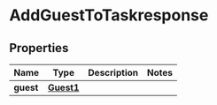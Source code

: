 

# AddGuestToTaskresponse


## Properties

| Name | Type | Description | Notes |
|------------ | ------------- | ------------- | -------------|
|**guest** | [**Guest1**](Guest1.md) |  |  |



